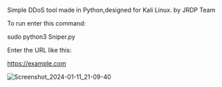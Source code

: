 Simple DDoS tool made in Python,designed for Kali Linux. by JRDP Team

To run enter this command:

 sudo python3 Sniper.py

  Enter the URL like this:
  
  https://example.com


![Screenshot_2024-01-11_21-09-40](https://github.com/JRDPCN/Sniper/assets/136267216/8a5e40c5-8974-4d15-9b8d-91ea60c49930)
